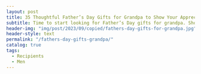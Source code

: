 ```yaml
---
layout: post
title: 35 Thoughtful Father’s Day Gifts for Grandpa to Show Your Appreciation
subtitle: Time to start looking for Father’s Day gifts for grandpa. Show your grandfather how much you care for him. Your grandfather deserves a great father’s day gift after passing on so much knowledge and information to you.
header-img: "img/post/2023/09/copied/fathers-day-gifts-for-grandpa.jpg"
header-style: text
permalink: "/fathers-day-gifts-grandpa/"
catalog: true
tags:
  - Recipients 
  - Men
---             
```

       
